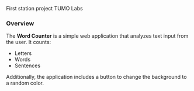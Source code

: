 First station project TUMO Labs

### **Overview**
The **Word Counter** is a simple web application that analyzes text input from the user. It counts:
- Letters
- Words
- Sentences

Additionally, the application includes a button to change the background to a random color.
